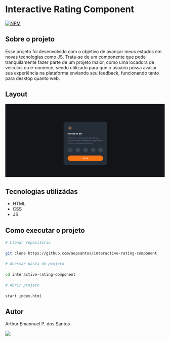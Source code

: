 # Interactive Rating Component
[![NPM](https://img.shields.io/npm/l/react)](https://github.com/aepsantos/interactive-rating-component/blob/master/LICENSE)

## Sobre o projeto

Esse projeto foi desenvolvido com o objetivo de avançar meus estudos em novas tecnologias como JS. Trata-se de um componente que pode tranquilamente fazer parte de um projeto maior, como uma locadora de veículos ou e-comerce, sendo utilizado para que o usuário possa avaliar sua experiência na plataforma enviando seu feedback, funcionando tanto para desktop quanto web. 

## Layout

[<img src="./images/aninationRatingPage.gif">](https://google.com)
<br>

## Tecnologias utilizádas
- HTML
- CSS
- JS

## Como executar o projeto

```bash
# Clonar repositório

git clone https://github.com/aepsantos/interactive-rating-component

# Acessar pasta do projeto

cd interactive-rating-component

# Abrir projeto 

start index.html

```

## Autor 

Arthur Emannuel P. dos Santos 
<div> 
  <a href="https://www.linkedin.com/in/arthuremannuel-desenvolvedor/" target="_blank">
  <img src="https://img.shields.io/badge/-LinkedIn-%230077B5?style=for-the-badge&logo=linkedin&logoColor=white"></a> 
</div>




